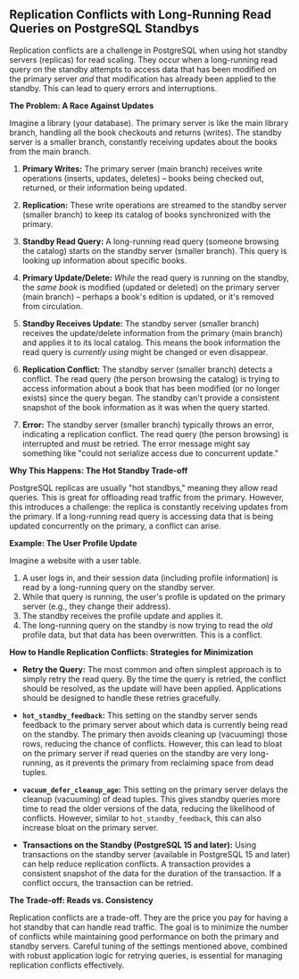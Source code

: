 ## Replication Conflicts with Long-Running Read Queries on PostgreSQL Standbys

Replication conflicts are a challenge in PostgreSQL when using hot standby servers (replicas) for read scaling. They occur when a long-running read query on the standby attempts to access data that has been modified on the primary server *and* that modification has already been applied to the standby.  This can lead to query errors and interruptions.

**The Problem: A Race Against Updates**

Imagine a library (your database).  The primary server is like the main library branch, handling all the book checkouts and returns (writes). The standby server is a smaller branch, constantly receiving updates about the books from the main branch.

1.  **Primary Writes:** The primary server (main branch) receives write operations (inserts, updates, deletes) – books being checked out, returned, or their information being updated.

2.  **Replication:** These write operations are streamed to the standby server (smaller branch) to keep its catalog of books synchronized with the primary.

3.  **Standby Read Query:** A long-running read query (someone browsing the catalog) starts on the standby server (smaller branch). This query is looking up information about specific books.

4.  **Primary Update/Delete:**  *While* the read query is running on the standby, the *same book* is modified (updated or deleted) on the primary server (main branch) – perhaps a book's edition is updated, or it's removed from circulation.

5.  **Standby Receives Update:** The standby server (smaller branch) receives the update/delete information from the primary (main branch) and applies it to its local catalog. This means the book information the read query is *currently using* might be changed or even disappear.

6.  **Replication Conflict:** The standby server (smaller branch) detects a conflict. The read query (the person browsing the catalog) is trying to access information about a book that has been modified (or no longer exists) since the query began. The standby can't provide a consistent snapshot of the book information as it was when the query started.

7.  **Error:** The standby server (smaller branch) typically throws an error, indicating a replication conflict. The read query (the person browsing) is interrupted and must be retried. The error message might say something like "could not serialize access due to concurrent update."

**Why This Happens: The Hot Standby Trade-off**

PostgreSQL replicas are usually "hot standbys," meaning they allow read queries. This is great for offloading read traffic from the primary. However, this introduces a challenge: the replica is constantly receiving updates from the primary. If a long-running read query is accessing data that is being updated concurrently on the primary, a conflict can arise.

**Example: The User Profile Update**

Imagine a website with a user table.

1.  A user logs in, and their session data (including profile information) is read by a long-running query on the standby server.
2.  While that query is running, the user's profile is updated on the primary server (e.g., they change their address).
3.  The standby receives the profile update and applies it.
4.  The long-running query on the standby is now trying to read the *old* profile data, but that data has been overwritten. This is a conflict.

**How to Handle Replication Conflicts: Strategies for Minimization**

*   **Retry the Query:** The most common and often simplest approach is to simply retry the read query. By the time the query is retried, the conflict should be resolved, as the update will have been applied.  Applications should be designed to handle these retries gracefully.

*   **`hot_standby_feedback`:** This setting on the standby server sends feedback to the primary server about which data is currently being read on the standby. The primary then avoids cleaning up (vacuuming) those rows, reducing the chance of conflicts. However, this can lead to bloat on the primary server if read queries on the standby are very long-running, as it prevents the primary from reclaiming space from dead tuples.

*   **`vacuum_defer_cleanup_age`:** This setting on the primary server delays the cleanup (vacuuming) of dead tuples. This gives standby queries more time to read the older versions of the data, reducing the likelihood of conflicts.  However, similar to `hot_standby_feedback`, this can also increase bloat on the primary server.

*   **Transactions on the Standby (PostgreSQL 15 and later):** Using transactions on the standby server (available in PostgreSQL 15 and later) can help reduce replication conflicts.  A transaction provides a consistent snapshot of the data for the duration of the transaction.  If a conflict occurs, the transaction can be retried.

**The Trade-off: Reads vs. Consistency**

Replication conflicts are a trade-off. They are the price you pay for having a hot standby that can handle read traffic.  The goal is to minimize the number of conflicts while maintaining good performance on both the primary and standby servers.  Careful tuning of the settings mentioned above, combined with robust application logic for retrying queries, is essential for managing replication conflicts effectively.

